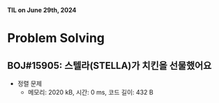 **TIL on June 29th, 2024**

# Problem Solving
## BOJ#15905: 스텔라(STELLA)가 치킨을 선물했어요
* 정렬 문제
    - 메모리: 2020 kB, 시간: 0 ms, 코드 길이: 432 B
